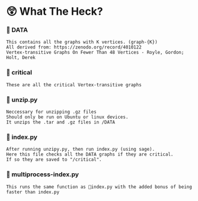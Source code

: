 # 😲 What The Heck?

### 📂 DATA 

    This contains all the graphs with K vertices. (graph-{K})
    All derived from: https://zenodo.org/record/4010122
    Vertex-transitive Graphs On Fewer Than 48 Vertices - Royle, Gordon; Holt, Derek

### 📂 critical

    These are all the critical Vertex-transitive graphs

### 📄 unzip.py

    Neccessary for unzipping .gz files 
	Should only be run on Ubuntu or linux devices. 
	It unzips the .tar and .gz files in /DATA

### 📄 index.py

	After running unzipy.py, then run index.py (using sage).
    Here this file checks all the DATA graphs if they are critical. 
    If so they are saved to "/critical". 

### 📄 multiprocess-index.py

	This runs the same function as 📃index.py with the added bonus of being faster than index.py 